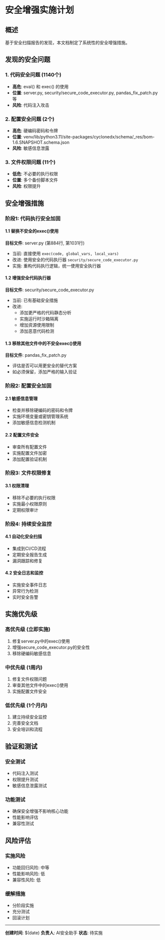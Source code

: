 # 安全增强实施计划

## 概述
基于安全扫描报告的发现，本文档制定了系统性的安全增强措施。

## 发现的安全问题

### 1. 代码安全问题 (1140个)
- **高危**: eval() 和 exec() 的使用
- **位置**: server.py, security/secure_code_executor.py, pandas_fix_patch.py 等
- **风险**: 代码注入攻击

### 2. 配置安全问题 (2个)
- **高危**: 硬编码密码和令牌
- **位置**: venv/lib/python3.11/site-packages/cyclonedx/schema/_res/bom-1.6.SNAPSHOT.schema.json
- **风险**: 敏感信息泄露

### 3. 文件权限问题 (11个)
- **低危**: 不必要的执行权限
- **位置**: 多个备份脚本文件
- **风险**: 权限提升

## 安全增强措施

### 阶段1: 代码执行安全加固

#### 1.1 替换不安全的exec()使用
**目标文件**: server.py (第884行, 第1031行)
- 当前: 直接使用 `exec(code, global_vars, local_vars)`
- 改进: 使用安全的代码执行器 `security/secure_code_executor.py`
- 实施: 重构代码执行逻辑，统一使用安全执行器

#### 1.2 增强安全代码执行器
**目标文件**: security/secure_code_executor.py
- 当前: 已有基础安全措施
- 改进: 
  - 添加更严格的代码静态分析
  - 实施运行时沙箱隔离
  - 增加资源使用限制
  - 添加恶意代码检测

#### 1.3 移除其他文件中的不安全exec()使用
**目标文件**: pandas_fix_patch.py
- 评估是否可以用更安全的替代方案
- 如必须保留，添加严格的输入验证

### 阶段2: 配置安全加固

#### 2.1 敏感信息管理
- 检查并移除硬编码的密码和令牌
- 实施环境变量或密钥管理系统
- 添加敏感信息检测机制

#### 2.2 配置文件安全
- 审查所有配置文件
- 实施配置文件加密
- 添加配置验证机制

### 阶段3: 文件权限修复

#### 3.1 权限清理
- 移除不必要的执行权限
- 实施最小权限原则
- 定期权限审计

### 阶段4: 持续安全监控

#### 4.1 自动化安全扫描
- 集成到CI/CD流程
- 定期安全报告生成
- 漏洞跟踪和修复

#### 4.2 安全日志和监控
- 实施安全事件日志
- 异常行为检测
- 实时安全告警

## 实施优先级

### 高优先级 (立即实施)
1. 修复server.py中的exec()使用
2. 增强secure_code_executor.py的安全性
3. 移除硬编码敏感信息

### 中优先级 (1周内)
1. 修复文件权限问题
2. 审查其他文件中的exec()使用
3. 实施配置文件安全

### 低优先级 (1个月内)
1. 建立持续安全监控
2. 完善安全文档
3. 安全培训和流程

## 验证和测试

### 安全测试
- 代码注入测试
- 权限提升测试
- 敏感信息泄露测试

### 功能测试
- 确保安全增强不影响核心功能
- 性能影响评估
- 兼容性测试

## 风险评估

### 实施风险
- 功能回归风险: 中等
- 性能影响风险: 低
- 兼容性风险: 低

### 缓解措施
- 分阶段实施
- 充分测试
- 回滚计划

---

**创建时间**: $(date)
**负责人**: AI安全助手
**状态**: 待实施
